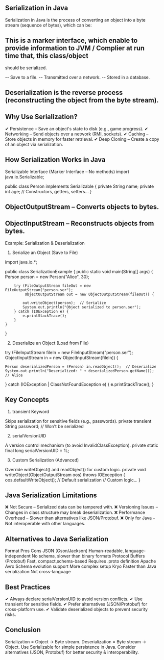 ## Serialization in Java
   Serialization in Java is the process of converting an object into a byte stream (sequence of bytes), which can be:
## This is a marker interface, which enable to provide information to JVM / Complier at run time that, this class/object
   should be serialized.

-- Save to a file.
-- Transmitted over a network.
-- Stored in a database.

## Deserialization is the reverse process (reconstructing the object from the byte stream).

## Why Use Serialization?

✔ Persistence – Save an object's state to disk (e.g., game progress).
✔ Networking – Send objects over a network (RMI, sockets).
✔ Caching – Store objects in memory for faster retrieval.
✔ Deep Cloning – Create a copy of an object via serialization.

## How Serialization Works in Java

Serializable Interface (Marker Interface – No methods)
import java.io.Serializable;

public class Person implements Serializable {
private String name;
private int age;
// Constructors, getters, setters...
}

## ObjectOutputStream – Converts objects to bytes.
## ObjectInputStream – Reconstructs objects from bytes.

Example: Serialization & Deserialization

1. Serialize an Object (Save to File)

import java.io.*;

public class SerializationExample {
public static void main(String[] args) {
Person person = new Person("Alice", 30);

        try (FileOutputStream fileOut = new FileOutputStream("person.ser");
             ObjectOutputStream out = new ObjectOutputStream(fileOut)) {
            
            out.writeObject(person);  // Serialize
            System.out.println("Object serialized to person.ser");
        } catch (IOException e) {
            e.printStackTrace();
        }
    }
}

2. Deserialize an Object (Load from File)

try (FileInputStream fileIn = new FileInputStream("person.ser");
ObjectInputStream in = new ObjectInputStream(fileIn)) {

    Person deserializedPerson = (Person) in.readObject();  // Deserialize
    System.out.println("Deserialized: " + deserializedPerson.getName());  // Alice

} catch (IOException | ClassNotFoundException e) {
e.printStackTrace();
}

## Key Concepts

1. transient Keyword

Skips serialization for sensitive fields (e.g., passwords).
private transient String password;  // Won't be serialized

2. serialVersionUID

A version control mechanism (to avoid InvalidClassException).
private static final long serialVersionUID = 1L;

3. Custom Serialization (Advanced)

Override writeObject() and readObject() for custom logic.
private void writeObject(ObjectOutputStream oos) throws IOException {
oos.defaultWriteObject();  // Default serialization
// Custom logic...
}

## Java Serialization Limitations

❌ Not Secure – Serialized data can be tampered with.
❌ Versioning Issues – Changes in class structure may break deserialization.
❌ Performance Overhead – Slower than alternatives like JSON/Protobuf.
❌ Only for Java – Not interoperable with other languages.

## Alternatives to Java Serialization

Format	                                    Pros	                                    Cons
JSON (Gson/Jackson)	            Human-readable, language-independent	    No schema, slower than binary formats
Protocol Buffers (Protobuf)	    Fast, compact,schema-based	                Requires .proto definition
Apache Avro	                    Schema evolution support	                More complex setup
Kryo	                        Faster than Java serialization	            Not cross-language

## Best Practices

✔ Always declare serialVersionUID to avoid version conflicts.
✔ Use transient for sensitive fields.
✔ Prefer alternatives (JSON/Protobuf) for cross-platform use.
✔ Validate deserialized objects to prevent security risks.

## Conclusion

Serialization = Object → Byte stream.
Deserialization = Byte stream → Object.
Use Serializable for simple persistence in Java.
Consider alternatives (JSON, Protobuf) for better security & interoperability.